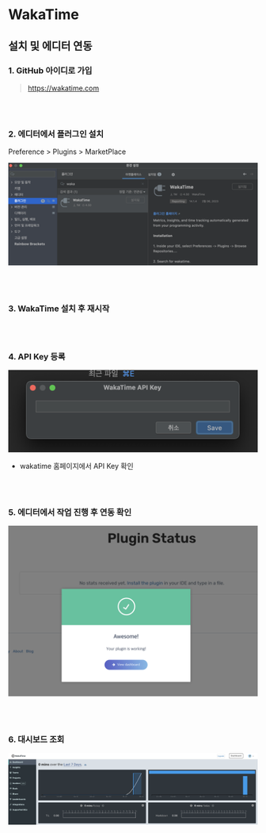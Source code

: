 # WakaTime 

## 설치 및 에디터 연동

### 1. GitHub 아이디로 가입

> https://wakatime.com

<br><br>

### 2. 에디터에서 플러그인 설치

Preference > Plugins > MarketPlace

![](../Images/wakatime_2.png)

<br><br>

### 3. WakaTime 설치 후 재시작

<br><br>

### 4. API Key 등록 

![](../Images/wakatime_1.png)

* wakatime 홈페이지에서 API Key 확인

<br><br>

### 5. 에디터에서 작업 진행 후 연동 확인  

![](../Images/wakatime_3.png)

<br><br>

### 6. 대시보드 조회  

![](../Images/WakaTime_4.png)
